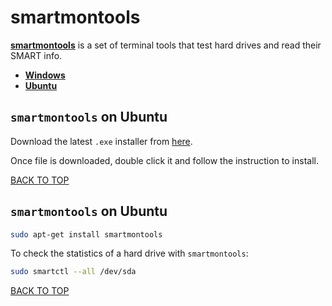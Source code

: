 smartmontools
=============
[**smartmontools**](https://help.ubuntu.com/community/Smartmontools) is a set of terminal tools that test hard drives and read their SMART info.

* [**Windows**](#smartmontools-on-windows)
* [**Ubuntu**](#smartmontools-on-ubuntu)

## `smartmontools` on Ubuntu
Download the latest `.exe` installer from [here](https://sourceforge.net/projects/smartmontools/files/smartmontools).

Once file is downloaded, double click it and follow the instruction to install.

[BACK TO TOP](https://github.com/ctrl-alt-del/devenv)



## `smartmontools` on Ubuntu
```sh
sudo apt-get install smartmontools
```

To check the statistics of a hard drive with `smartmontools`:
```sh
sudo smartctl --all /dev/sda
```
[BACK TO TOP](https://github.com/ctrl-alt-del/devenv)
